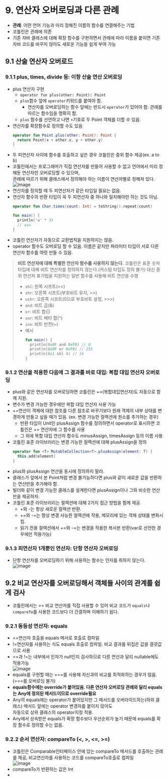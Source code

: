 # 9. 연산자 오버로딩과 다른 관례

- **관례**: 어떤 언어 기능과 미리 정해진 이름의 함수를 연결해주는 기법
- 코틀린은 관례에 의존
- 기존 자바 클래스에 대해 확장 함수를 구현하면서 관례에 따라 이름을 붙이면 기존 자바 코드를 바꾸지 않아도 새로운 기능을 쉽게 부여 가능

## 9.1 산술 연산자 오버로드
### 9.1.1 plus, times, divide 등: 이항 산술 연산 오버로딩
- plus 연산자 구현
  - `operator fun plus(other: Point): Point`
  - `plus`함수 앞에 `operator`키워드를 붙여야 함.
    - 연산자를 오버로딩하는 함수 앞에는 반드시 `operator`가 있어야 함. 관례를 따르는 함수임을 명확히 함.
  - `plus` 함수를 선언하고 나면 `+`기호로 두 Point 객체를 더할 수 있음.
- 연산자를 확장함수로 정의할 수도 있음
  ```kotlin
  operator fun Point.plus(other: Point): Point {
    return Point(x + other.x, y + other.y)
  }
  ```
- 두 피연산자 사이에 함수를 호출하고 싶은 경우 코틀린은 중위 함수 제공(ex. a to b)
- 코틀린에서는 프로그래머가 직접 연산자를 만들어 사용할 수 없고 언어에서 미리 정해둔 연산자만 오버로딩할 수 있으며,<br/>
  관례에 따르기 위해 클래스에서 정의해야 하는 이름이 연산자별로 정해져 있다.<br/>
![image](https://github.com/user-attachments/assets/1c8f9623-8a68-4347-9049-e43a5acc8a09)
- 연산자를 정의할 때 두 피연산자가 같은 타입일 필요는 없음.
- 연산자 함수의 반환 타입이 꼭 두 피연산자 중 하나와 일치해야만 하는 것도 아님.
  ```kotlin
  operator fun Char.times(count: Int) = toString().repeat(count)

  fun main() {
    println('a' * 3)
    // aaa
  }
  ```
- 코틀린 연산자가 자동으로 교환법칙을 지원하지는 않음.
- operator 함수도 오버로딩 할 수 있음. 이름은 같지만 파라미터 타입이 서로 다른 연산자 함수를 여럿 만들 수 있음.

> **비트 연산자에 대해 특별한 연산자 함수를 사용하지 않는다.**
> 코틀린은 표준 숫자 타입에 대해 비트 연산자를 정의하지 않는다.(커스텀 타입도 정의 불가)
> 대신 중위 연산자 표기법을 지원하는 일반 함수를 사용해 비트 연산을 수행
> - `shl`: 왼쪽 시프트(<<)
> - `shr`: 오른쪽 시프트(부호비트 유지, >>)
> - `ushr`: 오른쪽 시프트(0으로 부호비트 설정, >>>)
> - `and`: 비트 곱(&)
> - `or`: 비트 합(|)
> - `xor`: 비트 배타 합(^)
> - `inv`: 비트 반전(~)
> - 예시
>   ```kotlin
>   fun main() {
>     println(0x0F and 0xF0) // 0
>     println(0x0F or 0xF0) // 255
>     println(0x1 shl 4) // 16
>   }

### 9.1.2 연산을 적용한 다음에 그 결과를 바로 대입: 복합 대입 연산자 오버로딩
- plus와 같은 연산자를 오버로딩하면 코틀린은 +=(복합대입연산자)도 자동으로 함께 지원.
- 변수가 변경 가능한 경우에만 복합 대입 연산자 사용 가능
- +=연산이 객체에 대한 참조를 다른 참조로 바꾸기보다 원래 객체의 내부 상태를 변경하게 만들고 싶을 때가 있음. (ex. 변경 가능한 컬렉션에 원소를 추가하는 경우)
  - 반환 타입이 Unit인 plusAssign 함수를 정의하면서 operator로 표시하면 코틀린은 += 연산자에 그 함수를 사용
  - 그 외에 복합 대입 연산자 함수도 minusAssign, timesAssign 등의 이름 사용
- 코틀린 표준 라이브러리는 변경 가능한 컬렉션에 대해 plusAssign을 정의
  ```kotlin
  operator fun <T> MutableCollection<T>.plusAssign(element: T) {
    this.add(element)
  }
  ```
- plus와 plusAssign 연산을 동시에 정의하지 말라.
- 클래스가 앞에서 본 Point처럼 변경 불가능하다면 plus와 같이 새로운 값을 반환하는 연산만을 추가해야 함.
- 빌더와 같이 변경 가능한 클래스를 설계한다면 plusAssign이나 그와 비슷한 연산만을 제공하자.
- 코틀린 표준 라이브러리는 컬렉션에 대해 2가지 접근 방법을 함께 제공.
  - +와 -는 항상 새로운 컬렉션 반환.
  - +=와 -=는 항상 변경 사능한 컬렉션에 작용, 메모리에 있는 객체 상태를 변화시킴.
  - 읽기 전용 컬렉션에서 +=와 -=는 변경을 적용한 복사본 반환(var로 선언한 경우에만 적용가능)
 
### 9.1.3 피연산자 1개뿐인 연산자: 단항 연산자 오버로딩
- 단항 연산자를 오버로딩하기 위해 사용하는 함수는 인자를 취하지 않는다.<br/>
![image](https://github.com/user-attachments/assets/bdf61e1d-1b74-4318-bb12-020dff8cb3e6)

## 9.2 비교 연산자를 오버로딩해서 객체들 사이의 관계를 쉽게 검사
- 코틀린에서는 == 비교 연산자를 직접 사용할 수 있어 비교 코드가 `equals`나 `compareTo`를 사용한 코드보다 더 간결하며 이해하기 쉽다.

### 9.2.1 동등성 연산자: equals
- ==연산자 호출을 equals 메서로 호출로 컴파일
- !=연산자를 사용하는 식도 equals 호출로 컴파일. 비교 결과를 뒤집은 값을 결괏값으로 사용
- ==과 !=는 내부에서 인자가 null인지 검사하므로 다른 연산과 달리 nullable에도 적용가능<br/>
  ![image](https://github.com/user-attachments/assets/b83f1101-5030-42b8-965c-751c7c9ce3f9)
- equals를 구현할 때는 ===를 사용해 자신과의 비교를 최적화하는 경우가 많음.(===를 오버로딩 불가)
- **equals함수에는 override가 붙어있음. 다른 연산자 오버로딩 관례와 달리 equals는 Any에 정의된 메서드이므로 override필요**
- Any의 equals에는 operator가 붙어있지만 그 메서드를 오버라이드하는(하위 클래스) 메서드 앞에는 operator 변경자를 붙이지 않아도 <br/>
  자동으로 상위 클래스의 operator지정 적용.
- Any에서 상속받은 equals가 확장 함수보다 우선순위가 높기 때문에 equals를 확장 함수로 정의할 수는 없음.

### 9.2.2 순서 연산자: compareTo (<, >, <=, >=)
- 코틀린은 Comparable인터페이스 안에 있는 compareTo 메서드를 호출하는 관례를 제공, 비교연산자를 사용하는 코드를 compareTo호출로 컴파일<br/>
![image](https://github.com/user-attachments/assets/8f2353a8-1c3a-48b0-8647-496772862775)
- compareTo가 반환하는 값은 Int
- 

























